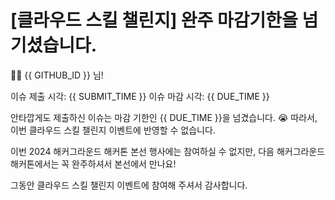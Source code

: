 # [클라우드 스킬 챌린지] 완주 마감기한을 넘기셨습니다. 

👋🏼 {{ GITHUB_ID }} 님!

이슈 제출 시각: {{ SUBMIT_TIME }}
이슈 마감 시각: {{ DUE_TIME }}  

안타깝게도 제출하신 이슈는 마감 기한인 {{ DUE_TIME }}을 넘겼습니다. 😭 따라서, 이번 클라우드 스킬 챌린지 이벤트에 반영할 수 없습니다.

이번 2024 해커그라운드 해커톤 본선 행사에는 참여하실 수 없지만, 다음 해커그라운드 해커톤에서는 꼭 완주하셔서 본선에서 만나요!

그동안 클라우드 스킬 챌린지 이벤트에 참여해 주셔서 감사합니다.

